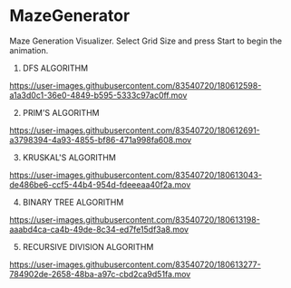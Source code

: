 # MazeGenerator
Maze Generation Visualizer.
Select Grid Size and press Start to begin the animation.
1. DFS ALGORITHM


https://user-images.githubusercontent.com/83540720/180612598-a1a3d0c1-36e0-4849-b595-5333c97ac0ff.mov



2. PRIM'S ALGORITHM


https://user-images.githubusercontent.com/83540720/180612691-a3798394-4a93-4855-bf86-471a998fa608.mov


3. KRUSKAL'S ALGORITHM


https://user-images.githubusercontent.com/83540720/180613043-de486be6-ccf5-44b4-954d-fdeeeaa40f2a.mov


4. BINARY TREE ALGORITHM


https://user-images.githubusercontent.com/83540720/180613198-aaabd4ca-ca4b-49de-8c34-ed7fe15df3a8.mov


5. RECURSIVE DIVISION ALGORITHM


https://user-images.githubusercontent.com/83540720/180613277-784902de-2658-48ba-a97c-cbd2ca9d51fa.mov


